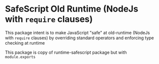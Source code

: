 # SafeScript Old Runtime (NodeJs with `require` clauses)

This package intent is to make JavaScript "safe" at old-runtime (NodeJs with `require` clauses)
by overriding standard operators and enforcing type checking at runtime

This package is copy of runtime-safescript package but with `module.exports`
